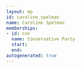 ```yaml
---
layout: mp
id: caroline_spelman
name: Caroline Spelman
memberships:
- id: con
  name: Conservative Party
  start: 
  end: 
autogenerated: true
---
```

